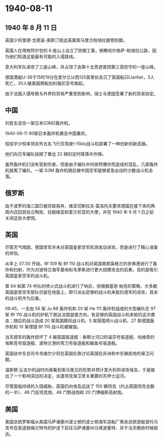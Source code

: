 # 1940-08-11

## 1940 年 8 月 11 日

英国少将里德·戈德温-奥斯汀抵达英属索马里兰柏培拉接管防御。

英国人在塔格阿尔甘的 6
座山上设立了防御工事，俯瞰哈尔格萨-柏培拉公路，因为他们知道这是最有可能的入侵路线。

意大利军队进攻了三座山峰，并占领了由第十五旁遮普团第三营防守的一座山峰。

德国潜艇U-38于15时19分在爱尔兰以西125英里处击沉了英国船只Llanfair，3人死亡，30人被美国商船加利福尼亚号救起。

由于法国入侵导致与外界的贸易严重受到影响，瑞士与德国签署了新的贸易协定。

## 中国

刘哲生击伤一架日本G3M2轰炸机。

1940-08-11 90架日本轰炸机袭击中国重庆。

程绍宇少校率领另外五名飞行员驾驶I-15bis战斗机部署了一种创新的新武器。

他们向日军编队投掷了重达 22 磅的定时降落伞炸弹。

虽然轰炸机们没有受到伤害，但是由于编队中间突然爆炸而造成的混乱，几架轰炸机脱离了编队，一架
G3M 轰炸机随后被中国空军能够紧急出动的少数战斗机击落。

## 俄罗斯

由于波罗的海三国已被苏联吞并，维亚切斯拉夫·莫洛托夫要求德国在接下来的两周内召回其驻立陶宛、拉脱维亚和爱沙尼亚的大使，并在
1940 年 9 月 1 日之前关闭这些大使馆。

## 英国

尽管天气晴朗，德国空军并未对英国皇家空军机场发动进攻，而是进行了精心准备的佯攻。

从早上 07:30 开始，Bf 109 和 Bf 110
战斗机对英国南部英格兰的多佛港进行了轰炸和扫射，作为对波特兰海军基地和韦茅斯进行更大规模攻击的前奏，目的是吸引英国皇家空军的战斗机。

第 64 和第 74
中队的喷火式战斗机进行了响应，但根据基思·帕克的策略，大多数英国皇家空军部队仍留在地面上，即只派出足够的战斗机来抵抗德军的进攻，其余的战斗机作为后备。

09:45，一支由 56 架 Ju 88 轰炸机和 20 架 He 111 轰炸机组成的大型编队在
97 架 Bf 110
战斗机的护航下抵达法国瑟堡方向，有足够的英国战斗机来抵抗这次袭击；随后的战斗造成
20 架英国飓风战斗机、5 架英国喷火战斗机、27 架德国轰炸机和 10 架德国 Bf
110 战斗机被摧毁。

当天德军的轰炸损坏了 4
艘英国驱逐舰：泰晤士河口的温莎号驱逐舰、哈维奇的埃斯克号驱逐舰、波特兰港的弯刀号驱逐舰和鳐鱼号驱逐舰。

英国驻中东总司令韦维尔少将在英国伦敦讨论英国在非洲和中东殖民地的保卫问题。

温斯顿·丘吉尔的战时内阁看到索马里兰的形势并预计意大利将进攻埃及，于是做出了一个影响深远的决定，派遣坦克保卫至关重要的苏伊士运河。

尽管面临持续的入侵威胁，英国仍向埃及运送了 150
辆坦克（约占英国坦克总数的一半）、48 门反坦克炮、48 门野战炮和 20
门博福斯高射炮。

## 美国

美国总统罗斯福从美国马萨诸塞州波士顿的波士顿海军造船厂乘坐总统游艇波托马克号在驱逐舰梅兰特号的护送下前往马萨诸塞州马塔波塞特，并于当天晚些时候抵达。

